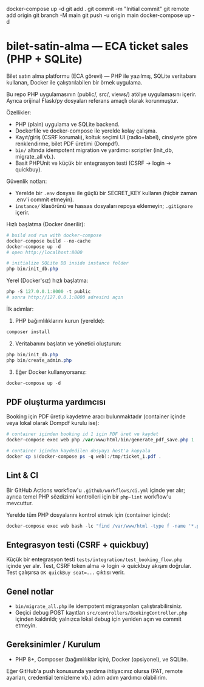 docker-compose up -d
git add .
git commit -m "Initial commit"
git remote add origin <your-remote-url>
git branch -M main
git push -u origin main
docker-compose up -d
# bilet-satin-alma — ECA ticket sales (PHP + SQLite)

Bilet satın alma platformu (ECA görevi) — PHP ile yazılmış, SQLite veritabanı kullanan, Docker ile çalıştırılabilen bir örnek uygulama.

Bu repo PHP uygulamasının (public/, src/, views/) atölye uygulamasını içerir. Ayrıca orijinal Flask/py dosyaları referans amaçlı olarak korunmuştur.

Özellikler:

- PHP (plain) uygulama ve SQLite backend.
- Dockerfile ve docker-compose ile yerelde kolay çalışma.
- Kayıt/giriş (CSRF korumalı), koltuk seçimi UI (radio+label), cinsiyete göre renklendirme, bilet PDF üretimi (Dompdf).
- `bin/` altında idempotent migration ve yardımcı scriptler (init_db, migrate_all vb.).
- Basit PHPUnit ve küçük bir entegrasyon testi (CSRF -> login -> quickbuy).

Güvenlik notları:

- Yerelde bir `.env` dosyası ile güçlü bir SECRET_KEY kullanın (hiçbir zaman .env'i commit etmeyin).
- `instance/` klasörünü ve hassas dosyaları repoya eklemeyin; `.gitignore` içerir.

Hızlı başlatma (Docker önerilir):

```powershell
# build and run with docker-compose
docker-compose build --no-cache
docker-compose up -d
# open http://localhost:8000

# initialize SQLite DB inside instance folder
php bin/init_db.php
```

Yerel (Docker'sız) hızlı başlatma:

```powershell
php -S 127.0.0.1:8000 -t public
# sonra http://127.0.0.1:8000 adresini açın
```

İlk adımlar:

1. PHP bağımlılıklarını kurun (yerelde):

```powershell
composer install
```

2. Veritabanını başlatın ve yönetici oluşturun:

```powershell
php bin/init_db.php
php bin/create_admin.php
```

3. Eğer Docker kullanıyorsanız:

```powershell
docker-compose up -d
```

PDF oluşturma yardımcısı
-----------------------
Booking için PDF üretip kaydetme aracı bulunmaktadır (container içinde veya lokal olarak Dompdf kurulu ise):

```powershell
# container içinden booking id 1 için PDF üret ve kaydet
docker-compose exec web php /var/www/html/bin/generate_pdf_save.php 1

# container içinden kaydedilen dosyayı host'a kopyala
docker cp $(docker-compose ps -q web):/tmp/ticket_1.pdf .
```

Lint & CI
---------
Bir GitHub Actions workflow'u `.github/workflows/ci.yml` içinde yer alır; ayrıca temel PHP sözdizimi kontrolleri için bir `php-lint` workflow'u mevcuttur.

Yerelde tüm PHP dosyalarını kontrol etmek için (container içinde):

```powershell
docker-compose exec web bash -lc "find /var/www/html -type f -name '*.php' -print0 | xargs -0 -n1 php -l"
```

Entegrasyon testi (CSRF + quickbuy)
---------------------------------
Küçük bir entegrasyon testi `tests/integration/test_booking_flow.php` içinde yer alır. Test, CSRF token alma -> login -> quickbuy akışını doğrular. Test çalışırsa `OK quickBuy seat=...` çıktısı verir.

Genel notlar
-----------
- `bin/migrate_all.php` ile idempotent migrasyonları çalıştırabilirsiniz.
- Geçici debug POST kayıtları `src/controllers/BookingController.php` içinden kaldırıldı; yalnızca lokal debug için yeniden açın ve commit etmeyin.

Gereksinimler / Kurulum
----------------------
- PHP 8+, Composer (bağımlılıklar için), Docker (opsiyonel), ve SQLite.

Eğer GitHub'a push konusunda yardıma ihtiyacınız olursa (PAT, remote ayarları, credential temizleme vb.) adım adım yardımcı olabilirim.

